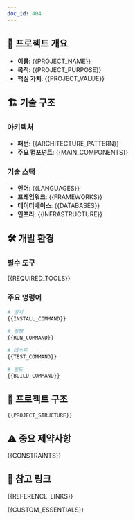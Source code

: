 ```yaml
---
doc_id: 404
---
```


## 🎯 프로젝트 개요
- **이름**: {{PROJECT_NAME}}
- **목적**: {{PROJECT_PURPOSE}}
- **핵심 가치**: {{PROJECT_VALUE}}

## 🏗 기술 구조
### 아키텍처
- **패턴**: {{ARCHITECTURE_PATTERN}}
- **주요 컴포넌트**: {{MAIN_COMPONENTS}}

### 기술 스택
- **언어**: {{LANGUAGES}}
- **프레임워크**: {{FRAMEWORKS}}
- **데이터베이스**: {{DATABASES}}
- **인프라**: {{INFRASTRUCTURE}}

## 🛠 개발 환경
### 필수 도구
{{REQUIRED_TOOLS}}

### 주요 명령어
```bash
# 설치
{{INSTALL_COMMAND}}

# 실행
{{RUN_COMMAND}}

# 테스트
{{TEST_COMMAND}}

# 빌드
{{BUILD_COMMAND}}
```

## 📁 프로젝트 구조
```
{{PROJECT_STRUCTURE}}
```

## ⚠️ 중요 제약사항
{{CONSTRAINTS}}

## 🔗 참고 링크
{{REFERENCE_LINKS}}

<!-- extend:custom -->
{{CUSTOM_ESSENTIALS}}
<!-- /extend:custom -->
